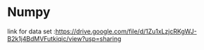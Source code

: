 # Numpy
link for data set :https://drive.google.com/file/d/1Zu1xLzjcRKgWJ-B2k1j4BdMVFutkiqic/view?usp=sharing
